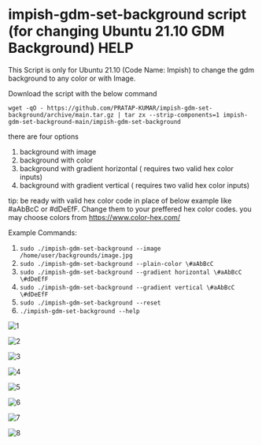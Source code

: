 
# impish-gdm-set-background script (for changing Ubuntu 21.10 GDM Background) HELP

This Script is only for Ubuntu 21.10 (Code Name: Impish) to change the gdm background to any color or with Image.

Download the script with the below command
````
wget -qO - https://github.com/PRATAP-KUMAR/impish-gdm-set-background/archive/main.tar.gz | tar zx --strip-components=1 impish-gdm-set-background-main/impish-gdm-set-background
````

there are four options
1. background with image
2. background with color
3. background with gradient horizontal ( requires two valid hex color inputs)
4. background with gradient vertical ( requires two valid hex color inputs)

tip: be ready with valid hex color code in place of below example like #aAbBcC or #dDeEfF. Change them to your preffered hex color codes.
you may choose colors from https://www.color-hex.com/

Example Commands:

1. `sudo ./impish-gdm-set-background --image /home/user/backgrounds/image.jpg`
2. `sudo ./impish-gdm-set-background --plain-color \#aAbBcC`
3. `sudo ./impish-gdm-set-background --gradient horizontal \#aAbBcC \#dDeEfF`
4. `sudo ./impish-gdm-set-background --gradient vertical \#aAbBcC \#dDeEfF`
5. `sudo ./impish-gdm-set-background --reset`
6. `./impish-gdm-set-background --help`

![1](https://user-images.githubusercontent.com/40719899/137702434-2bb8b220-1d12-4365-b225-a2e34cfc1c33.png)

![2](https://user-images.githubusercontent.com/40719899/137702706-35a2dbc5-1f65-4ae0-89c7-dc6ff47c3e9f.png)

![3](https://user-images.githubusercontent.com/40719899/137702727-38daa6a6-dd11-4180-85eb-7c065d7251aa.png)

![4](https://user-images.githubusercontent.com/40719899/137702731-5d2d68c9-6ef4-4360-bf11-66ee1b9596ab.png)

![5](https://user-images.githubusercontent.com/40719899/137702734-7f78ddbf-eb94-45ac-992f-526434d0dbae.png)

![6](https://user-images.githubusercontent.com/40719899/137792906-c52b950c-9a60-4767-b609-45bf298116dd.png)

![7](https://user-images.githubusercontent.com/40719899/137792910-f41be737-d35d-45fb-ab6a-2ebfc9dc796f.png)

![8](https://user-images.githubusercontent.com/40719899/137792913-f9e78e69-97db-4621-944d-cf843309ba19.png)

